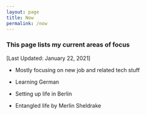 ```yaml
---
layout: page
title: Now
permalink: /now
---
```


### This page lists my current areas of focus

[Last Updated: January 22, 2021]

- Mostly focusing on new job and related tech stuff

- Learning German

- Setting up life in Berlin

- Entangled life by Merlin Sheldrake

